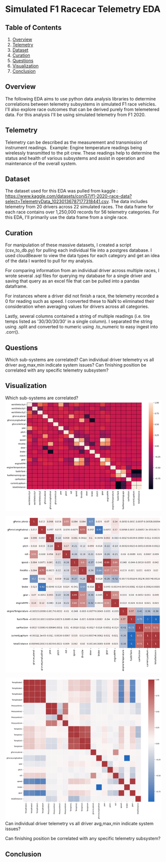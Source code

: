 # Simulated F1 Racecar Telemetry EDA

## Table of Contents
1. [Overview](#overview)
2. [Telemetry](#telemetry)
3. [Dataset](#dataset)
4. [Curation](#curation)
5. [Questions](#questions)
6. [Visualization](#visualization)
7. [Conclusion](#conclusion)

## **Overview**
The following EDA aims to use python data analysis libraries to determine correlations between telemetry subsystems in simulated F1 race vehicles. I'll also explore race outcomes that can be derived purely from telemetered data. For this analysis I'll be using simulated telemetry from F1 2020.

## **Telemetry**
Telemetry can be described as the measurement and transmission of instrument readings.  Example: Engine temperature readings being wirelessly transmitted to the pit crew. These readings help to determine the status and health of various subsystems and assist in operation and maintenance of the overall system.

## **Dataset**
The dataset used for this EDA was pulled from kaggle : https://www.kaggle.com/datasets/coni57/f1-2020-race-data?select=TelemetryData_10230136787177318441.csv.
The data includes telemetry from 20 drivers across 22 simulated races.  The data frame for each race contains over 1,250,000 records for 56 telemetry categories. For this EDA, I'll primarily use the data frame from a single race.

## **Curation**
For manipulation of these massive datasets, I created a script (csv_to_db.py) for pulling each individual file into a postgres database. I used cloudBeaver to view the data types for each category and get an idea of the data I wanted to pull for my analysis.  

For comparing information from an individual driver across multiple races, I wrote several .sql files for querying my database for a single driver and saving that query as an excel file that can be pulled into a pandas dataframe.

For instances where a driver did not finish a race, the telemetry recorded a 0 for reading such as speed. I converted these to NaN to eliminated their consideration when averaging values for drivers across all categories.

Lastly, several columns contained a string of multiple readings (i.e. tire temps listed as '30/30/30/30' in a single column). I separated the string using .split and converted to numeric using .to_numeric to easy ingest into .corr().

## **Questions**
Which sub-systems are correlated?
Can individual driver telemetry vs all driver avg,max,min indicate system issues?
Can finishing position be correlated with any specific telemetry subsystem?

## **Visualization**
Which sub-systems are correlated?
![alt text](img/image.png)

![alt text](img/image-1.png)

![alt text](img/image-2.png)
Can individual driver telemetry vs all driver avg,max,min indicate system issues?

Can finishing position be correlated with any specific telemetry subsystem?

## **Conclusion**
